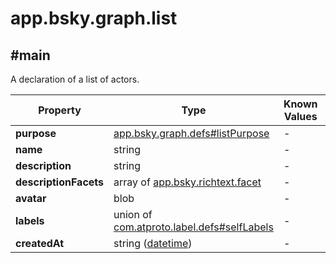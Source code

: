 # app.bsky.graph.list

## #main

A declaration of a list of actors.

| Property | Type | Known Values | Required | Description |
| --- | --- | --- | :---: | --- |
| **purpose** | [app.bsky.graph.defs#listPurpose](../../../../app/bsky/graph/defs.md#listPurpose) | - | ✅ | - |
| **name** | string | - | ✅ | - |
| **description** | string | - | ❌ | - |
| **descriptionFacets** | array of [app.bsky.richtext.facet](../../../../app/bsky/richtext/facet.md#app.bsky.richtext.facet) | - | ❌ | - |
| **avatar** | blob | - | ❌ | - |
| **labels** | union of <br>[com.atproto.label.defs#selfLabels](../../../../com/atproto/label/defs.md#selfLabels) | - | ❌ | - |
| **createdAt** | string ([datetime](https://atproto.com/specs/lexicon#datetime)) | - | ✅ | - |
